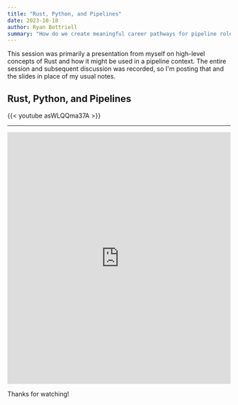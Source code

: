 ```yaml
---
title: "Rust, Python, and Pipelines"
date: 2023-10-18
author: Ryan Bottriell
summary: "How do we create meaningful career pathways for pipeline roles?"
---
```


This session was primarily a presentation from myself on high-level concepts of Rust and how it might be used in a pipeline context. The entire session and subsequent discussion was recorded, so I'm posting that and the slides in place of my usual notes.

## Rust, Python, and Pipelines

{{< youtube asWLQQma37A >}}

---

<iframe src="https://docs.google.com/presentation/d/e/2PACX-1vTwl7bcvHKRa2TEsYX5vcajwXTyaTxAxk9PyN-rclTERwy52k9RHrRVIq4BeqCxu5Qb42CDFoLwpJ6l/embed?start=false&loop=false&delayms=3000" frameborder="0" width="100%" height="569" allowfullscreen="true" mozallowfullscreen="true" webkitallowfullscreen="true"></iframe>

Thanks for watching!

